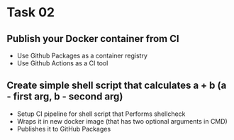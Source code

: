 # Task 02

## Publish your Docker container from CI
- Use Github Packages as a container registry
- Use Github Actions as a CI tool

## Create simple shell script that calculates a + b (a - first arg, b - second arg)
- Setup CI pipeline for shell script that Performs shellcheck
- Wraps it in new docker image (that has two optional arguments in CMD)
- Publishes it to GitHub Packages
